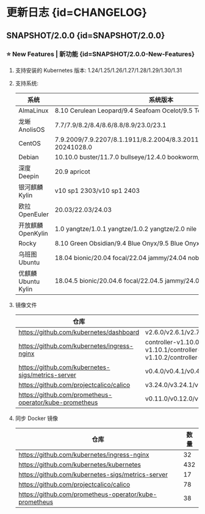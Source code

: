 # 更新日志 {id=CHANGELOG}

## SNAPSHOT/2.0.0 {id=SNAPSHOT/2.0.0}

### ⭐ New Features | 新功能 {id=SNAPSHOT/2.0.0-New-Features}

1. 支持安装的 Kubernetes 版本: 1.24/1.25/1.26/1.27/1.28/1.29/1.30/1.31
2. 支持系统:
    
    | 系统               | 系统版本                                                                        |
    |------------------|-----------------------------------------------------------------------------|
    | AlmaLinux        | 8.10 Cerulean Leopard/9.4 Seafoam Ocelot/9.5 Teal Serval                    |
    | 龙蜥 AnolisOS      | 7.7/7.9/8.2/8.4/8.6/8.8/8.9/23.0/23.1                                       |
    | CentOS           | 7.9.2009/7.9.2207/8.1.1911/8.2.2004/8.3.2011/8.4.2105/8.5.2111/9-20241028.0 |
    | Debian           | 10.10.0 buster/11.7.0 bullseye/12.4.0 bookworm/12.7.0 bookworm              |
    | 深度 Deepin        | 20.9 apricot                                                                |
    | 银河麒麟 Kylin       | v10 sp1 2303/v10 sp1 2403                                                   |
    | 欧拉 OpenEuler     | 20.03/22.03/24.03                                                           |
    | 开放麒麟 OpenKylin   | 1.0 yangtze/1.0.1 yangtze/1.0.2 yangtze/2.0 nile                            |
    | Rocky            | 8.10 Green Obsidian/9.4 Blue Onyx/9.5 Blue Onyx                             |
    | 乌班图 Ubuntu       | 18.04 bionic/20.04 focal/22.04 jammy/24.04 noble                            |
    | 优麒麟 Ubuntu Kylin | 18.04.5 bionic/20.04.6 focal/22.04.5 jammy/24.04.1 noble                    |

3. 镜像文件

    | 仓库                                                     | 版本                                                                                                                                                                                                                                                                                                                                                                                                                                                                                                                                                                                                          |
    |--------------------------------------------------------|-------------------------------------------------------------------------------------------------------------------------------------------------------------------------------------------------------------------------------------------------------------------------------------------------------------------------------------------------------------------------------------------------------------------------------------------------------------------------------------------------------------------------------------------------------------------------------------------------------------|
    | https://github.com/kubernetes/dashboard                | v2.6.0/v2.6.1/v2.7.0                                                                                                                                                                                                                                                                                                                                                                                                                                                                                                                                                                                        |
    | https://github.com/kubernetes/ingress-nginx            | controller-v1.10.0/controller-v1.10.3/controller-v1.11.0/controller-v1.11.3/controller-v1.5.1/controller-v1.6.1/controller-v1.6.4/controller-v1.8.0/controller-v1.8.4/controller-v1.9.1/controller-v1.9.5 controller-v1.10.1/controller-v1.10.4/controller-v1.11.1/controller-v1.3.1/ controller-v1.5.2/controller-v1.6.2/controller-v1.7.0/controller-v1.8.1/controller-v1.8.5/controller-v1.9.3/controller-v1.9.6 controller-v1.10.2/controller-v1.10.5/controller-v1.11.2/controller-v1.4.0/ controller-v1.6.0/controller-v1.6.3/controller-v1.7.1/controller-v1.8.2/controller-v1.9.0/controller-v1.9.4 |
    | https://github.com/kubernetes-sigs/metrics-server      | v0.4.0/v0.4.1/v0.4.2/v0.4.3/v0.4.4/v0.4.5/v0.5.0/v0.5.1/v0.5.2/v0.6.0/v0.6.1/v0.6.2/v0.6.3/v0.6.4/v0.7.0/v0.7.1/v0.7.2                                                                                                                                                                                                                                                                                                                                                                                                                                                                                      |
    | https://github.com/projectcalico/calico                | v3.24.0/v3.24.1/v3.24.2/v3.24.3/v3.24.4/v3.24.5/v3.24.6/v3.25.0/v3.25.1/v3.25.2/v3.26.0/v3.26.1/v3.26.2/v3.26.3/v3.26.4/v3.26.5/v3.27.0/v3.27.1/v3.27.2/v3.27.3/v3.27.4/v3.28.0/v3.28.1/v3.28.2/v3.29.0/v3.29.1                                                                                                                                                                                                                                                                                                                                                                                             |
    | https://github.com/prometheus-operator/kube-prometheus | v0.11.0/v0.12.0/v0.13.0/v0.14.0                                                                                                                                                                                                                                                                                                                                                                                                                                                                                                                                                                             |

4. 同步 Docker 镜像

    | 仓库                                                     | 数量  |
    |--------------------------------------------------------|-----|
    | https://github.com/kubernetes/ingress-nginx            | 32  |
    | https://github.com/kubernetes/kubernetes               | 432 |
    | https://github.com/kubernetes-sigs/metrics-server      | 17  |
    | https://github.com/projectcalico/calico                | 78  |
    | https://github.com/prometheus-operator/kube-prometheus | 38  |
